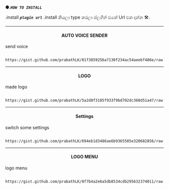 
●.***`HOW TO INSTALL`***


.install ***`plugin url`*** 
.install කියලා type කරලා ප්ලගින් එකේ Url එක දාන්න 🛠️.

---

<h4 align="center">  AUTO VOICE SENDER </h1>

send voice

```

https://gist.github.com/prabathLK/01f3859256a7130f234ac54aeebf486e/raw

```

---

<h4 align="center">  LOGO  </h1>

made logo

```

https://gist.github.com/prabathLK/5a2d8f3185f933f9bd702dc360d51a47/raw

```

---

<h4 align="center">  Settings </h1>

switch some settings

```

https://gist.github.com/prabathLK/694eb1d3486ae6b9365505e320682856/raw

```

---

<h4 align="center">  LOGO MENU </h1>

logo menu

```

https://gist.github.com/prabathLK/8f7b4a2e6a5db8534cdb295632374011/raw

```


